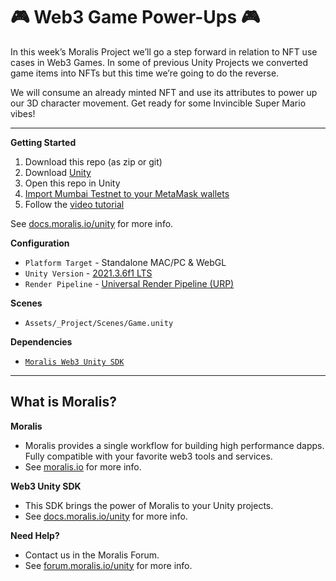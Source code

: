 # 🎮 Web3 Game Power-Ups 🎮

In this week’s Moralis Project we’ll go a step forward in relation to NFT use cases in Web3 Games. In some of previous Unity Projects we converted game items into NFTs but this time we’re going to do the reverse.

We will consume an already minted NFT and use its attributes to power up our 3D character movement. Get ready for some Invincible Super Mario vibes!

---  

**Getting Started**
1. Download this repo (as zip or git)
2. Download [Unity](https://unity3d.com/unity/qa/lts-releases?version=2021.3)
3. Open this repo in Unity
4. [Import Mumbai Testnet to your MetaMask wallets](https://moralis.io/mumbai-testnet-faucet-how-to-get-free-testnet-matic-tokens/)
5. Follow the [video tutorial](https://youtu.be/OQrEqICa6mw)

See [docs.moralis.io/unity](https://docs.moralis.io/unity) for more info.

**Configuration**
* `Platform Target` - Standalone MAC/PC & WebGL
* `Unity Version` - [2021.3.6f1 LTS](https://unity3d.com/unity/qa/lts-releases?version=2021.3)
* `Render Pipeline` - [Universal Render Pipeline (URP)](https://docs.unity3d.com/Packages/com.unity.render-pipelines.universal@13.1/manual/index.html)

**Scenes**
* `Assets/_Project/Scenes/Game.unity`

**Dependencies**
* [`Moralis Web3 Unity SDK`](https://github.com/MoralisWeb3/unity-web3-game-kit/releases/tag/v1.2.1)

----

## What is Moralis?

**Moralis**

* Moralis provides a single workflow for building high performance dapps. Fully compatible with your favorite web3 tools and services. 
* See [moralis.io](https://moralis.io) for more info.

**Web3 Unity SDK**

* This SDK brings the power of Moralis to your Unity projects. 
* See [docs.moralis.io/unity](https://docs.moralis.io/unity) for more info.

**Need Help?**

* Contact us in the Moralis Forum. 
* See [forum.moralis.io/unity](https://forum.moralis.io/unity) for more info.
